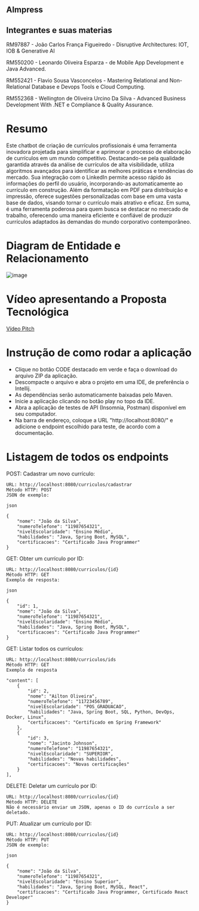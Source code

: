 ## AImpress

## Integrantes e suas materias

RM97887 - João Carlos França Figueiredo - Disruptive Architectures: IOT, IOB & Generative AI

RM550200 - Leonardo Oliveira Esparza - de Mobile App Development e Java Advanced.

RM552421 - Flavio Sousa Vasconcelos - Mastering Relational and Non-Relational Database e Devops Tools e Cloud Computing.

RM552368 - Wellington de Oliveira Urcino Da Silva - Advanced Business Development With .NET e Compliance & Quality Assurance.

# Resumo

Este chatbot de criação de currículos profissionais é uma ferramenta inovadora projetada para simplificar e aprimorar o processo de elaboração de currículos em um mundo competitivo. Destacando-se pela qualidade garantida através da análise de currículos de alta visibilidade, utiliza algoritmos avançados para identificar as melhores práticas e tendências do mercado. Sua integração com o LinkedIn permite acesso rápido às informações do perfil do usuário, incorporando-as automaticamente ao currículo em construção. Além da formatação em PDF para distribuição e impressão, oferece sugestões personalizadas com base em uma vasta base de dados, visando tornar o currículo mais atrativo e eficaz. Em suma, é uma ferramenta poderosa para quem busca se destacar no mercado de trabalho, oferecendo uma maneira eficiente e confiável de produzir currículos adaptados às demandas do mundo corporativo contemporâneo.



# Diagram de Entidade e Relacionamento
  
![image](https://github.com/EsparzaPhoenix/JavaSprint1Aimpress/assets/92988596/ccf6a504-63db-4c0f-b2b5-ca636032a21b)

# Vídeo apresentando a Proposta Tecnológica

  [Vídeo Pitch](https://youtu.be/LdG-z4mfc5E?si=_SLQaavNePu9GuiU)

# Instrução de como rodar a aplicação
*    Clique no botão CODE destacado em verde e faça o download do arquivo ZIP da aplicação.
*    Descompacte o arquivo e abra o projeto em uma IDE, de preferência o Intellij.
*    As dependências serão automaticamente baixadas pelo Maven.
*    Inicie a aplicação clicando no botão play no topo da IDE.
*    Abra a aplicação de testes de API (Insomnia, Postman) disponível em seu computador.
*    Na barra de endereço, coloque a URL "http://localhost:8080/" e adicione o endpoint escolhido para teste, de acordo com a documentação.

# Listagem de todos os endpoints

POST: Cadastrar um novo currículo:

    URL: http://localhost:8080/curriculos/cadastrar
    Método HTTP: POST
    JSON de exemplo:

    json

    {
        "nome": "João da Silva",
        "numeroTelefone": "11987654321",
        "nivelEscolaridade": "Ensino Médio",
        "habilidades": "Java, Spring Boot, MySQL",
        "certificacoes": "Certificado Java Programmer"
    }

GET: Obter um currículo por ID:

    URL: http://localhost:8080/curriculos/{id}
    Método HTTP: GET
    Exemplo de resposta:

    json

    {
        "id": 1,
        "nome": "João da Silva",
        "numeroTelefone": "11987654321",
        "nivelEscolaridade": "Ensino Médio",
        "habilidades": "Java, Spring Boot, MySQL",
        "certificacoes": "Certificado Java Programmer"
    }

GET: Listar todos os currículos:

    URL: http://localhost:8080/curriculos/ids
    Método HTTP: GET
    Exemplo de resposta

    "content": [
        {
            "id": 2,
            "nome": "Ailton Oliveira",
            "numeroTelefone": "11723456789",
            "nivelEscolaridade": "POS_GRADUACAO",
            "habilidades": "Java, Spring Boot, SQL, Python, DevOps, Docker, Linux",
            "certificacoes": "Certificado em Spring Framework"
        },
        {
            "id": 3,
            "nome": "Jacinto Johnson",
            "numeroTelefone": "11987654321",
            "nivelEscolaridade": "SUPERIOR",
            "habilidades": "Novas habilidades",
            "certificacoes": "Novas certificações"
        }
    ],


DELETE: Deletar um currículo por ID:

    URL: http://localhost:8080/curriculos/{id}
    Método HTTP: DELETE
    Não é necessário enviar um JSON, apenas o ID do currículo a ser deletado.

PUT: Atualizar um currículo por ID:

    URL: http://localhost:8080/curriculos/{id}
    Método HTTP: PUT
    JSON de exemplo:

    json

    {
        "nome": "João da Silva",
        "numeroTelefone": "11987654321",
        "nivelEscolaridade": "Ensino Superior",
        "habilidades": "Java, Spring Boot, MySQL, React",
        "certificacoes": "Certificado Java Programmer, Certificado React Developer"
    }
